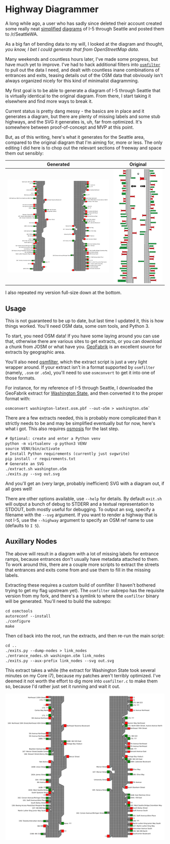 Highway Diagrammer
==================

A long while ago, a user who has sadly since deleted their account created 
some really neat [simplified][orig] [diagrams][v2] of I-5 through Seattle 
and posted them to /r/SeattleWA.

As a big fan of bending data to my will, I looked at the diagram and thought,
*you know, I bet I could generate that from OpenStreetMap data*.

Many weekends and countless hours later, I've made some progress, but have much
yet to improve. I've had to hack additional filters into [`osmfilter`][osmc] to
pull out the data I need, and dealt with countless inane combinations of entrances
and exits, teasing details out of the OSM data that obviously isn't always
organized nicely for this kind of minimalist diagramming.

My first goal is to be able to generate a diagram of I-5 through Seattle that is
virtually identical to the original diagram. From there, I start taking it
elsewhere and find more ways to break it.

Current status is pretty dang messy - the basics are in place and it generates
a diagram, but there are plenty of missing labels and some stub highways, and
the SVG it generates is, uh, far from optimized. It's somewhere between
proof-of-concept and MVP at this point.

But, as of this writing, here's what it generates for the Seattle area, compared
to the original diagram that I'm aiming for, more or less. The only editing I
did here is to chop out the relevant sections of freeway and space them out
sensibly:

Generated | Original
-|-
![Generated diagram of Seattle freeways](seattle.png) |![Original diagram of Seattle freeways](inspiration.png)

I also repeated my version full-size down at the bottom.

Usage
-----

This is not guaranteed to be up to date, but last time I updated it, this is
how things worked. You'll need OSM data, some osm tools, and Python 3.
 
To start, you need OSM data! If you have some laying around you can use that,
otherwise there are various sites to get extracts, or you can download a chunk
from JOSM or what have you. [GeoFabrik](https://download.geofabrik.de/) is an
excellent source for extracts by geographic area.

You'll also need [osmfilter](https://wiki.openstreetmap.org/wiki/Osmfilter),
which the extract script is just a very light wrapper around. If your extract
isn't in a format supported by `osmfilter` (namely, `.osm` or `.o5m`), you'll
need to use `osmconvert` to get it into one of those formats.

For instance, for my reference of I-5 through Seattle, I downloaded the
GeoFabrik extract for [Washington State](waextract), and then converted it to
the proper format with:

```shell
osmconvert washington-latest.osm.pbf --out-o5m > washington.o5m`
```

There are a few extracts needed, this is probably more complicated than it
strictly needs to be and may be simplified eventually but for now, here's what
i got. This also requires [osmosis](osmosis) for the last step.
```shell
# Optional: create and enter a Python venv
python -m virtualenv -p python3 VENV
source VENV/bin/activate
# Install Python requirements (currently just svgwrite)
pip install -r requirements.txt
# Generate an SVG
./extract.sh washington.o5m
./exits.py --svg out.svg
```

And you'll get an (very large, probably inefficient) SVG with a diagram out, if
all goes well!

There are other options available, use `--help` for details. By default
`exit.sh` will output a bunch of debug to STDERR and a textual representation to
STDOUT, both mostly useful for debugging. To output an svg, specify a filename
with the `--svg` argument. If you want to render a highway that is not I-5, use
the `--highway` argument to specify an OSM ref name to use (defaults to `I 5`).

Auxillary Nodes
---------------

The above will result in a diagram with a lot of missing labels for entrance
ramps, because entrances don't usually have metadata attached to them. To work
around this, there are a couple more scripts to extract the streets that
entrances and exits come from and use them to fill in the missing labels.

Extracting these requires a custom build of osmfilter (I haven't bothered trying
to get my flag upstream yet). The `osmfilter` subrepo has the requisite version
from my fork, and there's a symlink to where the `osmfilter` binary will be
generated. You'll need to build the subrepo:

```shell
cd osmctools
autoreconf --install
./configure
make
```

Then cd back into the root, run the extracts, and then re-run the main script:

```shell
cd ..
./exits.py --dump-nodes > link_nodes
./entrance_nodes.sh washingon.o5m link_nodes
./exits.py --aux-prefix link_nodes --svg out.svg
```

This extract takes a while (the extract for Washington State took several
minutes on my Core i7), because my patches aren't terribly optimized.  I've
deemed it not worth the effort to dig more into `osmfilter.c` to make them so,
because I'd rather just set it running and wait it out.

![Generated diagram of Seattle freeways](seattle.png)

[orig]: https://www.reddit.com/r/SeattleWA/comments/5i5ww9/i_get_annoyed_when_i_cant_figure_out_what_lane_i/ "Original post, just southbound"
[v2]: https://www.reddit.com/r/SeattleWA/comments/5ipdkg/another_cool_diagram/ "Improved post, both directions"
[osmc]: https://gitlab.com/osm-c-tools/osmctools "osmctools GitLab"
[waextract]: https://download.geofabrik.de/north-america/us/washington.html
[osmosis]: https://wiki.openstreetmap.org/wiki/Osmosis
